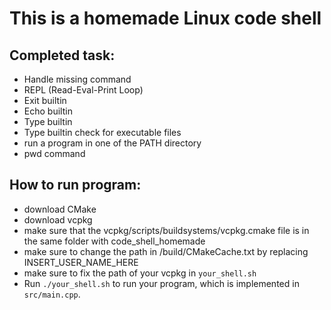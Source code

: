 
# This is a homemade Linux code shell
## Completed task:
- Handle missing command
- REPL (Read-Eval-Print Loop)
- Exit builtin
- Echo builtin
- Type builtin
- Type builtin check for executable files
- run a program in one of the PATH directory
- pwd command
## How to run program:
- download CMake
- download vcpkg
- make sure that the vcpkg/scripts/buildsystems/vcpkg.cmake file is in the same folder with code_shell_homemade
- make sure to change the path in /build/CMakeCache.txt by replacing INSERT_USER_NAME_HERE 
- make sure to fix the path of your vcpkg in `your_shell.sh`
- Run `./your_shell.sh` to run your program, which is implemented in
   `src/main.cpp`.
